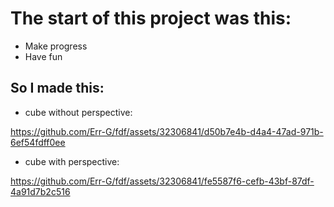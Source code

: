 # The start of this project was this:
- Make progress
- Have fun
## So I made this:
- cube without perspective:  


https://github.com/Err-G/fdf/assets/32306841/d50b7e4b-d4a4-47ad-971b-6ef54fdff0ee


- cube with perspective:


https://github.com/Err-G/fdf/assets/32306841/fe5587f6-cefb-43bf-87df-4a91d7b2c516


